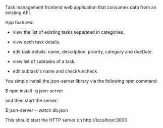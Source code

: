 Task management frontend web application that consumes data from an existing API.

App features:

- view the list of existing tasks separated in categories.

- view each task details.

- edit task details: name, description, priority, category and dueDate.

- view list of subtasks of a task.

- edit subtask's name and check/uncheck.

You simple install the json-server library via the following npm command:

$ npm install -g json-server

and then start the server:

$ json-server --watch db.json

This should start the HTTP server on http://localhost:3000
